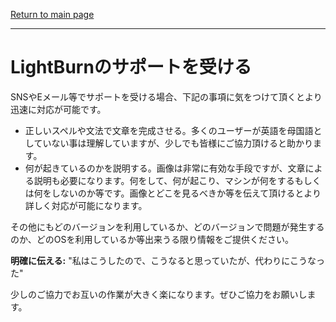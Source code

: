 [Return to main page](README.md)

----

# LightBurnのサポートを受ける

SNSやEメール等でサポートを受ける場合、下記の事項に気をつけて頂くとより迅速に対応が可能です。

* 正しいスペルや文法で文章を完成させる。多くのユーザーが英語を母国語としていない事は理解していますが、少しでも皆様にご協力頂けると助かります。
* 何が起きているのかを説明する。画像は非常に有効な手段ですが、文章による説明も必要になります。何をして、何が起こり、マシンが何をするもしくは何をしないのか等です。画像とどこを見るべきか等を伝えて頂けるとより詳しく対応が可能になります。

その他にもどのバージョンを利用しているか、どのバージョンで問題が発生するのか、どのOSを利用しているか等出来うる限り情報をご提供ください。

**明確に伝える:**  "私はこうしたので、こうなると思っていたが、代わりにこうなった"

少しのご協力でお互いの作業が大きく楽になります。ぜひご協力をお願いします。
